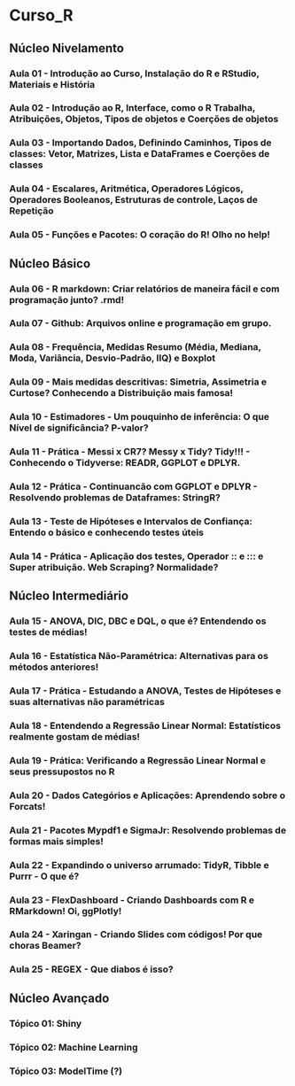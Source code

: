 # Curso_R

## Núcleo Nivelamento

### Aula 01 - Introdução ao Curso, Instalação do R e RStudio, Materiais e História

### Aula 02 - Introdução ao R, Interface, como o R Trabalha, Atribuições, Objetos, Tipos de objetos e Coerções de objetos

### Aula 03 - Importando Dados, Definindo Caminhos, Tipos de classes: Vetor, Matrizes, Lista e DataFrames e Coerções de classes

### Aula 04 - Escalares, Aritmética, Operadores Lógicos, Operadores Booleanos, Estruturas de controle, Laços de Repetição

### Aula 05 - Funções e Pacotes: O coração do R! Olho no help!


## Núcleo Básico

### Aula 06 - R markdown: Criar relatórios de maneira fácil e com programação junto? .rmd! 

### Aula 07 - Github: Arquivos online e programação em grupo.

### Aula 08 - Frequência, Medidas Resumo (Média, Mediana, Moda, Variância, Desvio-Padrão, IIQ) e Boxplot

### Aula 09 - Mais medidas descritivas: Simetria, Assimetria e Curtose? Conhecendo a Distribuição mais famosa!

### Aula 10 - Estimadores - Um pouquinho de inferência: O que Nível de significância? P-valor?

### Aula 11 - Prática - Messi x CR7? Messy x Tidy? Tidy!!! - Conhecendo o Tidyverse: READR, GGPLOT e DPLYR.

### Aula 12 - Prática - Continuancão com GGPLOT e DPLYR - Resolvendo problemas de Dataframes: StringR? 

### Aula 13 - Teste de Hipóteses e Intervalos de Confiança: Entendo o básico e conhecendo testes úteis

### Aula 14 - Prática - Aplicação dos testes, Operador :: e ::: e Super atribuição. Web Scraping? Normalidade?


## Núcleo Intermediário

### Aula 15 - ANOVA, DIC, DBC e DQL, o que é? Entendendo os testes de médias!

### Aula 16 - Estatística Não-Paramétrica: Alternativas para os métodos anteriores!

### Aula 17 - Prática - Estudando a ANOVA, Testes de Hipóteses e suas alternativas não paramétricas

### Aula 18 - Entendendo a Regressão Linear Normal: Estatísticos realmente gostam de médias!

### Aula 19 - Prática: Verificando a Regressão Linear Normal e seus pressupostos no R

### Aula 20 - Dados Categórios e Aplicações: Aprendendo sobre o Forcats!

### Aula 21 - Pacotes Mypdf1 e SigmaJr: Resolvendo problemas de formas mais simples!

### Aula 22 - Expandindo o universo arrumado: TidyR, Tibble e Purrr - O que é?

### Aula 23 - FlexDashboard - Criando Dashboards com R e RMarkdown! Oi, ggPlotly! 

### Aula 24 - Xaringan - Criando Slides com códigos! Por que choras Beamer?

### Aula 25 - REGEX - Que diabos é isso?


## Núcleo Avançado

### Tópico 01: Shiny
### Tópico 02: Machine Learning
### Tópico 03: ModelTime (?)




